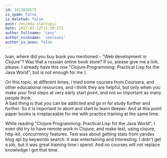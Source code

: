 ```yaml
---
id: 3412826575
is_spam: false
is_deleted: false
post: /en/edu-startups/
date: 2017-07-12T12:39:27Z
author_fullname: 'Lens'
author_nickname: 'snelaves'
author_is_anon: false
---
```


<p>Ivan, where did you buy book you mentioned - "Web development in Clojure"? Was that a russian online book store? If so, please give me a link, please. I already have this one "Clojure Programming: Practical Lisp for the Java World", but is not enough for me ).</p><p>On this topic, at different times, i tried some courses from Coursera, and other educational resources, and i think they are helpful, but only when you make your first steps at very early start point, and not so important as many people think. <br>A bad thing is that you can be addicted and go in for study further and further. So it is important to abort and start to learn deeper. And at this point paper books is irreplaceable for me with practice training at the same time.</p><p>While reading "Clojure Programming: Practical Lisp for the Java World", I even did try to have remote work in Clojure, and make test, using clojure, http-kit, concurrency features. Test was about getting stats from yandex blog api by keywords search. It was entertaining and interesting. I didn't get a job, but it was great training time i spend. And no courses will not replace knowledge i got that time.</p>

